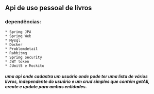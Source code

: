 ## Api de uso pessoal de livros
### dependências:
    * Spring JPA
    * Spring Web
    * Mysql
    * Docker
    * Problemdetail
    * Rabbitmq
    * Spring Security
    * JWT token
    * JUnit5 e Mockito

##### uma api onde cadastra um usuário onde pode ter uma lista de vários livros, independente do usuário e um crud simples que contém getAll, create e update para ambas entidades.
